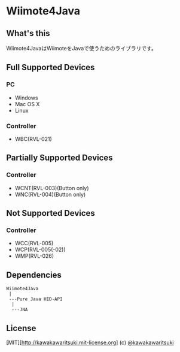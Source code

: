 # Wiimote4Java

## What's this
Wiimote4JavaはWiimoteをJavaで使うためのライブラリです。

## Full Supported Devices
### PC
- Windows
- Mac OS X
- Linux

### Controller
- WBC(RVL-021)

## Partially Supported Devices
### Controller
- WCNT(RVL-003)(Button only)
- WNC(RVL-004)(Button only)

## Not Supported Devices
### Controller
- WCC(RVL-005)
- WCP(RVL-005(-02))
- WMP(RVL-026)

## Dependencies
```
Wiimote4Java
 |
 ---Pure Java HID-API
  |
  ---JNA
```

## License
[MIT][http://kawakawaritsuki.mit-license.org] (c) [@kawakawaritsuki](https://github.com/kawakawaritsuki)
